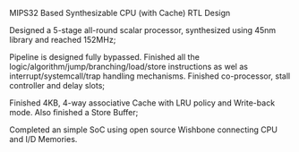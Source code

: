 MIPS32 Based Synthesizable CPU (with Cache) RTL Design

Designed a 5-stage all-round scalar processor, synthesized using 45nm library and reached 152MHz;

Pipeline is designed fully bypassed. Finished all the logic/algorithm/jump/branching/load/store instructions as wel as interrupt/systemcall/trap handling mechanisms. Finished co-processor, stall controller and delay slots;

Finished 4KB, 4-way associative Cache with LRU policy and Write-back mode. Also finished a Store Buffer;

Completed an simple SoC using open source Wishbone connecting CPU and I/D Memories.
